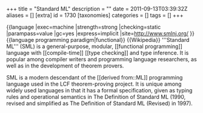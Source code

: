 +++
title = "Standard ML"
description = ""
date = 2011-09-13T03:39:32Z
aliases = []
[extra]
id = 1730
[taxonomies]
categories = []
tags = []
+++

{{language
|exec=machine
|strength=strong
|checking=static
|parampass=value
|gc=yes
|express=implicit
|site=http://www.smlnj.org/
}}{{language programming paradigm|functional}}
{{Wikipedia}}
'''Standard ML''' (SML) is a general-purpose, modular, [[functional programming]] language with [[compile-time]] [[type checking]] and type inference. It is popular among compiler writers and programming language researchers, as well as in the development of theorem provers.

SML is a modern descendant of the [[derived from::ML]] programming language used in the LCF theorem-proving project. It is unique among widely used languages in that it has a formal specification, given as typing rules and operational semantics in The Definition of Standard ML (1990, revised and simplified as The Definition of Standard ML (Revised) in 1997).

